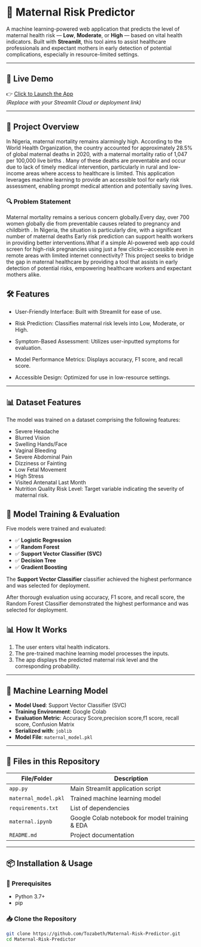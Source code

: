 # 🤰 Maternal Risk Predictor

A machine learning-powered web application that predicts the level of maternal health risk — **Low**, **Moderate**, or **High** — based on vital health indicators. Built with **Streamlit**, this tool aims to assist healthcare professionals and expectant mothers in early detection of potential complications, especially in resource-limited settings.

---

## 🚀 Live Demo

👉 [Click to Launch the App](https://your-deployment-link.com)  
*(Replace with your Streamlit Cloud or deployment link)*

---

## 📌 Project Overview

In Nigeria, maternal mortality remains alarmingly high. According to the World Health Organization, the country accounted for approximately 28.5% of global maternal deaths in 2020, with a maternal mortality ratio of 1,047 per 100,000 live births . Many of these deaths are preventable and occur due to lack of timely medical intervention, particularly in rural and low-income areas where access to healthcare is limited.
This application leverages machine learning to provide an accessible tool for early risk assessment, enabling prompt medical attention and potentially saving lives.



### 🔍 Problem Statement

Maternal mortality remains a serious concern globally.Every day, over 700 women globally die from preventable causes related to pregnancy and childbirth . In Nigeria, the situation is particularly dire, with a significant number of maternal deaths Early risk prediction can support health workers in providing better interventions.What if a simple AI-powered web app could screen for high-risk pregnancies using just a few clicks—accessible even in remote areas with limited internet connectivity? This project seeks to bridge the gap in maternal healthcare by providing a tool that assists in early detection of potential risks, empowering healthcare workers and expectant mothers alike.

## 🛠️ Features
- User-Friendly Interface: Built with Streamlit for ease of use.

- Risk Prediction: Classifies maternal risk levels into Low, Moderate, or High.

- Symptom-Based Assessment: Utilizes user-inputted symptoms for evaluation.

- Model Performance Metrics: Displays accuracy, F1 score, and recall score.

- Accessible Design: Optimized for use in low-resource settings.

---

## 📊 Dataset Features
The model was trained on a dataset comprising the following features:

- Severe Headache
- Blurred Vision
- Swelling Hands/Face
- Vaginal Bleeding
- Severe Abdominal Pain
- Dizziness or Fainting
- Low Fetal Movement
- High Stress
- Visited Antenatal Last Month
- Nutrition Quality
Risk Level: Target variable indicating the severity of maternal risk.

## 🧪 Model Training & Evaluation

Five models were trained and evaluated:

- ✅ **Logistic Regression**
- ✅ **Random Forest**
- ✅ **Support Vector Classifier (SVC)**
- ✅ **Decision Tree**
- ✅ **Gradient Boosting**

The **Support Vector Classifier** classifier achieved the highest performance and was selected for deployment.

After thorough evaluation using accuracy, F1 score, and recall score, the Random Forest Classifier demonstrated the highest performance and was selected for deployment.

## 📊 How It Works

1. The user enters vital health indicators.
2. The pre-trained machine learning model processes the inputs.
3. The app displays the predicted maternal risk level and the corresponding probability.

---

## 🧠 Machine Learning Model

- **Model Used**: Support Vector Classifier (SVC)
- **Training Environment**: Google Colab
- **Evaluation Metric**: Accuracy Score,precision score,f1 score, recall score, Confusion Matrix
- **Serialized with**: `joblib`
- **Model File**: `maternal_model.pkl`

---

## 📁 Files in this Repository

| File/Folder             | Description |
|-------------------------|-------------|
| `app.py`                | Main Streamlit application script |
| `maternal_model.pkl`    | Trained machine learning model |
| `requirements.txt`      | List of dependencies |
| `maternal.ipynb`        | Google Colab notebook for model training & EDA |
| `README.md`             | Project documentation |

---

## 📦 Installation & Usage

### 🔧 Prerequisites

- Python 3.7+
- pip

### 📥 Clone the Repository

```bash
git clone https://github.com/Tozabeth/Maternal-Risk-Predictor.git
cd Maternal-Risk-Predictor

